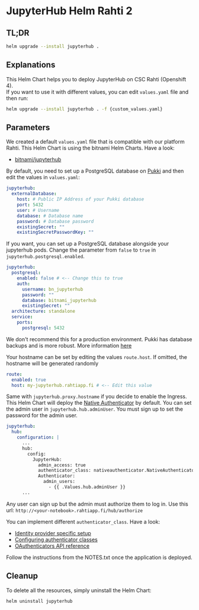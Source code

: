 # JupyterHub Helm Rahti 2
## TL;DR
```sh
helm upgrade --install jupyterhub .
```

## Explanations
This Helm Chart helps you to deploy JupyterHub on CSC Rahti (Openshift 4).  
If you want to use it with different values, you can edit `values.yaml` file and then run:  
```sh
helm upgrade --install jupyterhub . -f {custom_values.yaml}
```

## Parameters
We created a default `values.yaml` file that is compatible with our platform Rahti. This Helm Chart is using the bitnami Helm Charts. Have a look:
- [bitnami/jupyterhub](https://github.com/bitnami/charts/blob/main/bitnami/jupyterhub/)

By default, you need to set up a PostgreSQL database on [Pukki](https://pukki.dbaas.csc.fi) and then edit the values in `values.yaml`:

```yaml
jupyterhub:
  externalDatabase:
    host: # Public IP Address of your Pukki database
    port: 5432
    user: # Username
    database: # Database name
    password: # Database password
    existingSecret: ""
    existingSecretPasswordKey: ""
```

If you want, you can set up a PostgreSQL database alongside your jupyterhub pods. Change the parameter from `false` to `true` in `jupyterhub.postgresql.enabled`.

```yaml
jupyterhub:
  postgresql:
    enabled: false # <-- Change this to true
    auth:
      username: bn_jupyterhub
      password: ""
      database: bitnami_jupyterhub
      existingSecret: ""
  architecture: standalone
  service:
    ports:
      postgresql: 5432
```

We don't recommend this for a production environment. Pukki has database backups and is more robust. More information [here](https://docs.csc.fi/cloud/dbaas/)

Your hostname can be set by editing the values `route.host`. If omitted, the hostname will be generated randomly

```yaml
route:
  enabled: true
  host: my-jupyterhub.rahtiapp.fi # <-- Edit this value
```

Same with `jupyterhub.proxy.hostname` if you decide to enable the Ingress.
This Helm Chart will deploy the [Native Authenticator](https://github.com/jupyterhub/nativeauthenticator) by default. You can set the admin user in `jupyterhub.hub.adminUser`.
You must sign up to set the password for the admin user.

```yaml
jupyterhub:
  hub:
    configuration: |
      ...
      hub:
        config:
          JupyterHub:
            admin_access: true
            authenticator_class: nativeauthenticator.NativeAuthenticator
            Authenticator:
              admin_users:
                - {{ .Values.hub.adminUser }}
      ...
```

Any user can sign up but the admin must authorize them to log in. Use this url: `http://<your-notebook>.rahtiapp.fi/hub/authorize`

You can implement different `authenticator_class`. Have a look:
- [Identity provider specific setup](https://oauthenticator.readthedocs.io/en/latest/tutorials/provider-specific-setup/index.html)
- [Configuring authenticator classes](https://z2jh.jupyter.org/en/stable/administrator/authentication.html#configuring-authenticator-classes)
- [OAuthenticators API reference](https://oauthenticator.readthedocs.io/en/latest/reference/api/index.html)

Follow the instructions from the NOTES.txt once the application is deployed.

## Cleanup
To delete all the resources, simply uninstall the Helm Chart:

```sh
helm uninstall jupyterhub
```
